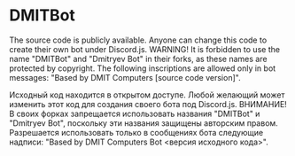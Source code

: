 # DMITBot
The source code is publicly available. Anyone can change this code to create their own bot under Discord.js.
WARNING! It is forbidden to use the name "DMITBot" and "Dmitryev Bot" in their forks, as these names are protected by copyright. The following inscriptions are allowed only in bot messages: "Based by DMIT Computers [source code version]".

Исходный код находится в открытом доступе. Любой желающий может изменить этот код для создания своего бота под Discord.js.
ВНИМАНИЕ! В своих форках запрещается использовать названия "DMITBot" и "Dmitryev Bot", поскольку эти названия защищены авторским правом. Разрешается использовать только в сообщениях бота следующие надписи: "Based by DMIT Computers Bot <версия исходного кода>".

